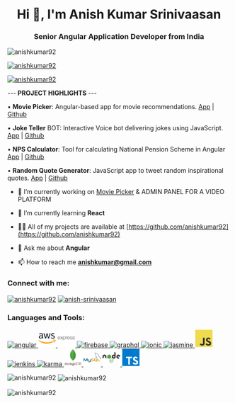 <h1 align="center">Hi 👋, I'm Anish Kumar Srinivaasan</h1>
<h3 align="center">Senior Angular Application Developer from India</h3>

<p align="left"> <img src="https://komarev.com/ghpvc/?username=anishkumar92&label=Profile%20views&color=0e75b6&style=flat" alt="anishkumar92" /> </p>

<p align="left"> <a href="https://github.com/ryo-ma/github-profile-trophy"><img src="https://github-profile-trophy.vercel.app/?username=anishkumar92" alt="anishkumar92" /></a> </p>

<p align="left"> <a href="https://twitter.com/anishkumar92" target="blank"><img src="https://img.shields.io/twitter/follow/anishkumar92?logo=twitter&style=for-the-badge" alt="anishkumar92" /></a> </p>

--- **PROJECT HIGHLIGHTS** ---

•	**Movie Picker**: Angular-based app for movie recommendations.  [App](https://movie-picker-chi.vercel.app/) |  [Github](https://github.com/anishkumar92/PickAMovie)

•	**Joke Teller** BOT: Interactive Voice bot delivering jokes using JavaScript.  [App](https://anishkumar92.github.io/jokeTeller/) | [Github](https://github.com/anishkumar92/jokeTeller)

•	**NPS Calculator**: Tool for calculating National Pension Scheme in Angular [App](https://nps-calculator.vercel.app/) | [Github](https://github.com/anishkumar92/nps-calculator)

•	**Random Quote Generator**: JavaScript app to tweet random inspirational quotes.  [App](https://anishkumar92.github.io/quote-generator/) | [Github](https://github.com/anishkumar92/quote-generator)


- 🔭 I’m currently working on [Movie Picker](https://github.com/anishkumar92/PickAMovie) &  ADMIN PANEL FOR A VIDEO PLATFORM

- 🌱 I’m currently learning **React**

- 👨‍💻 All of my projects are available at [https://github.com/anishkumar92](https://github.com/anishkumar92)

- 💬 Ask me about **Angular**

- 📫 How to reach me **anishkumar@gmail.com**

<h3 align="left">Connect with me:</h3>
<p align="left">
<a href="https://twitter.com/anishkumar92" target="blank"><img align="center" src="https://raw.githubusercontent.com/rahuldkjain/github-profile-readme-generator/master/src/images/icons/Social/twitter.svg" alt="anishkumar92" height="30" width="40" /></a>
<a href="https://linkedin.com/in/anish-srinivaasan" target="blank"><img align="center" src="https://raw.githubusercontent.com/rahuldkjain/github-profile-readme-generator/master/src/images/icons/Social/linked-in-alt.svg" alt="anish-srinivaasan" height="30" width="40" /></a>
</p>

<h3 align="left">Languages and Tools:</h3>
<p align="left"> <a href="https://angular.io" target="_blank" rel="noreferrer"> <img src="https://angular.io/assets/images/logos/angular/angular.svg" alt="angular" width="40" height="40"/> </a> <a href="https://aws.amazon.com" target="_blank" rel="noreferrer"> <img src="https://raw.githubusercontent.com/devicons/devicon/master/icons/amazonwebservices/amazonwebservices-original-wordmark.svg" alt="aws" width="40" height="40"/> </a> <a href="https://expressjs.com" target="_blank" rel="noreferrer"> <img src="https://raw.githubusercontent.com/devicons/devicon/master/icons/express/express-original-wordmark.svg" alt="express" width="40" height="40"/> </a> <a href="https://firebase.google.com/" target="_blank" rel="noreferrer"> <img src="https://www.vectorlogo.zone/logos/firebase/firebase-icon.svg" alt="firebase" width="40" height="40"/> </a> <a href="https://graphql.org" target="_blank" rel="noreferrer"> <img src="https://www.vectorlogo.zone/logos/graphql/graphql-icon.svg" alt="graphql" width="40" height="40"/> </a> <a href="https://ionicframework.com" target="_blank" rel="noreferrer"> <img src="https://upload.wikimedia.org/wikipedia/commons/d/d1/Ionic_Logo.svg" alt="ionic" width="40" height="40"/> </a> <a href="https://jasmine.github.io/" target="_blank" rel="noreferrer"> <img src="https://www.vectorlogo.zone/logos/jasmine/jasmine-icon.svg" alt="jasmine" width="40" height="40"/> </a> <a href="https://developer.mozilla.org/en-US/docs/Web/JavaScript" target="_blank" rel="noreferrer"> <img src="https://raw.githubusercontent.com/devicons/devicon/master/icons/javascript/javascript-original.svg" alt="javascript" width="40" height="40"/> </a> <a href="https://www.jenkins.io" target="_blank" rel="noreferrer"> <img src="https://www.vectorlogo.zone/logos/jenkins/jenkins-icon.svg" alt="jenkins" width="40" height="40"/> </a> <a href="https://karma-runner.github.io/latest/index.html" target="_blank" rel="noreferrer"> <img src="https://raw.githubusercontent.com/detain/svg-logos/780f25886640cef088af994181646db2f6b1a3f8/svg/karma.svg" alt="karma" width="40" height="40"/> </a> <a href="https://www.mongodb.com/" target="_blank" rel="noreferrer"> <img src="https://raw.githubusercontent.com/devicons/devicon/master/icons/mongodb/mongodb-original-wordmark.svg" alt="mongodb" width="40" height="40"/> </a> <a href="https://www.mysql.com/" target="_blank" rel="noreferrer"> <img src="https://raw.githubusercontent.com/devicons/devicon/master/icons/mysql/mysql-original-wordmark.svg" alt="mysql" width="40" height="40"/> </a> <a href="https://nodejs.org" target="_blank" rel="noreferrer"> <img src="https://raw.githubusercontent.com/devicons/devicon/master/icons/nodejs/nodejs-original-wordmark.svg" alt="nodejs" width="40" height="40"/> </a> <a href="https://www.typescriptlang.org/" target="_blank" rel="noreferrer"> <img src="https://raw.githubusercontent.com/devicons/devicon/master/icons/typescript/typescript-original.svg" alt="typescript" width="40" height="40"/> </a> </p>

<p><img align="left" src="https://github-readme-stats.vercel.app/api/top-langs?username=anishkumar92&show_icons=true&locale=en&layout=compact" alt="anishkumar92" /></p>

<p>&nbsp;<img align="center" src="https://github-readme-stats.vercel.app/api?username=anishkumar92&show_icons=true&locale=en" alt="anishkumar92" /></p>

<p><img align="center" src="https://github-readme-streak-stats.herokuapp.com/?user=anishkumar92&" alt="anishkumar92" /></p>


